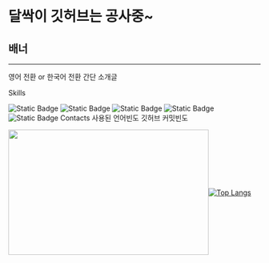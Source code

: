 # 달싹이 깃허브는 공사중~
## 배너
---
영어 전환 or 한국어 전환
간단 소개글

Skills

![Static Badge](https://img.shields.io/badge/C-A8B9CC?style=plastic&logo=C&logoColor=ffffff)
![Static Badge](https://img.shields.io/badge/C%2B%2B-00599C?style=plastic&logo=C%2B%2B&logoColor=ffffff)
![Static Badge](https://img.shields.io/badge/C%23-black?style=plastic)
![Static Badge](https://img.shields.io/badge/Python-3776AB?style=plastic&logo=Python&logoColor=ffffff)<br>
![Static Badge](https://img.shields.io/badge/Unity-black?style=plastic&logo=Unity&logoColor=ffffff)
Contacts
사용된 언어빈도
깃허브 커밋빈도
<div style="display: flex; align-items: center;">
  <a href="https://github.com/devxb/gitanimals">
    <img
      src="https://render.gitanimals.org/farms/j1sung"
      width="400"
      height="250"
    />
  </a>
  <a href="https://github.com/j1sung">
    <img
      src="https://github-readme-stats.vercel.app/api/top-langs/?username=j1sung&layout=compact"
      alt="Top Langs"
    />
  </a>
</div>
